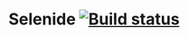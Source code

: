 # Selenide [![Build status](https://ci.appveyor.com/api/projects/status/j231845na54jdy3j?svg=true)](https://ci.appveyor.com/project/GafarovEvgenii/2-2-selenide)